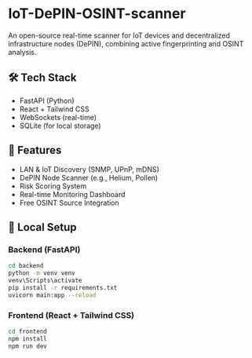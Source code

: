 # IoT-DePIN-OSINT-scanner

An open-source real-time scanner for IoT devices and decentralized infrastructure nodes (DePIN), combining active fingerprinting and OSINT analysis.

## 🛠 Tech Stack
- FastAPI (Python)
- React + Tailwind CSS
- WebSockets (real-time)
- SQLite (for local storage)

## 🚀 Features
- LAN & IoT Discovery (SNMP, UPnP, mDNS)
- DePIN Node Scanner (e.g., Helium, Pollen)
- Risk Scoring System
- Real-time Monitoring Dashboard
- Free OSINT Source Integration

## 🧪 Local Setup

### Backend (FastAPI)
```bash
cd backend
python -m venv venv
venv\Scripts\activate
pip install -r requirements.txt
uvicorn main:app --reload
```

### **Frontend (React + Tailwind CSS)**
```bash
cd frontend
npm install
npm run dev
```
